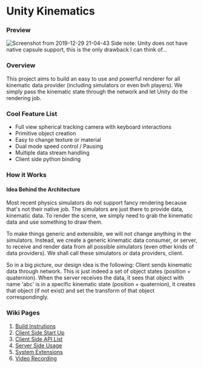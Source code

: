 # Unity Kinematics

### Preview
![Screenshot from 2019-12-29 21-04-43](https://user-images.githubusercontent.com/37004963/71568834-1339f500-2a7f-11ea-84c3-a84638a1c3f1.png)
Side note: Unity does not have native capsule support, this is the only drawback I can think of...

### Overview
This project aims to build an easy to use and powerful renderer for all kinematic data provider (including simulators or even bvh players). We simply pass the kinematic state through the network and let Unity do the rendering job. 

### Cool Feature List
+ Full view spherical tracking camera with keyboard interactions
+ Primitive object creation 
+ Easy to change texture or material
+ Dual mode speed control / Pausing
+ Multiple data stream handling
+ Client side python binding

### How it Works
#### Idea Behind the Architecture
Most recent physics simulators do not support fancy rendering because that's not their native job. The simulators are just there to provide data, kinematic data. To render the scene, we simply need to grab the kinematic data and use something to draw them.

To make things generic and extensible, we will not change anything in the simulators. Instead, we create a generic kinematic data consumer, or server, to receive and render data from all possible simulators (even other kinds of data providers). We shall call these simulators or data providers, client. 

So in a big picture, our design idea is the following: Client sends kinematic data through network. This is just indeed a set of object states (position + quaternion). When the server receives the data, it sees that object with name 'abc' is in a specific kinematic state (position + quaternion), it creates that object (if not exist) and set the transform of that object correspondingly. 

### Wiki Pages
1. [Build Instrutions](wiki/Build.md)
2. [Client Side Start Up](wiki/ClientStartUp.md)
3. [Client Side API List](wiki/ClientAPI.md)
4. [Server Side Usage](wiki/ServerUsage.md)
5. [System Extensions](wiki/SystemExtensions.md)
6. [Video Recording](wiki/VideoRecording.md)
